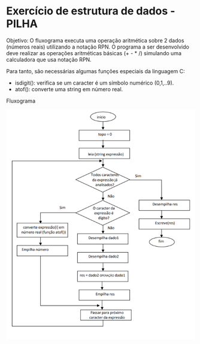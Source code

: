 # Exercício de estrutura de dados - PILHA

Objetivo: O fluxograma executa uma operação aritmética sobre 2 dados (números reais) utilizando a 
notação RPN. O programa a ser desenvolvido deve realizar as operações aritméticas básicas (+ - * /) 
simulando uma calculadora que usa notação RPN.

Para tanto, são necessárias algumas funções especiais da linguagem C:
* isdigit(): verifica se um caracter é um símbolo numérico (0,1,..9).
* atof(): converte uma string em número real. 

Fluxograma

<p align="center">
    <img alt="fluxogramaPilha" src="images/fluxograma.png" width="600" />
</p>